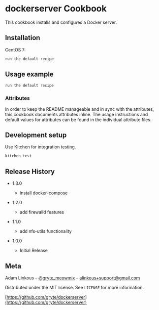 # dockerserver Cookbook

This cookbook installs and configures a Docker server.

## Installation

CentOS 7:

```bash
run the default recipe
```

## Usage example

```bash
run the default recipe
```

### Attributes
In order to keep the README manageable and in sync with the attributes, this cookbook documents attributes inline. The usage instructions and default values for attributes can be found in the individual attribute files.

## Development setup

Use Kitchen for integration testing.

```bash
kitchen test
```

## Release History

* 1.3.0
    * install docker-compose

* 1.2.0
    * add firewalld features

* 1.1.0
    * add nfs-utils functionality
* 1.0.0
    * Initial Release

## Meta

Adam Linkous – [@gryte_meowmix](https://twitter.com/gryte_meowmix) – alinkous+support@gmail.com

Distributed under the MIT license. See ``LICENSE`` for more information.

[https://github.com/gryte/dockerserver](https://github.com/gryte/dockerserver)

